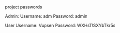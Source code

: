 project passwords

Admin:
Username: adm
Password: admin

User
Username: Vupsen
Password: WXHsT!SXYbTkr5s
